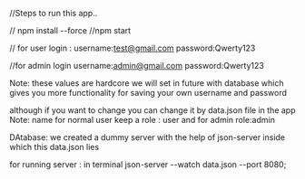 //Steps to run this app..

// npm install --force
//npm start

// for user login : 
username:test@gmail.com
password:Qwerty123

//for admin login 
username:admin@gmail.com
password:Qwerty123


Note: these values are hardcore we will set in future with database which gives you more functionality for saving your own username and password

although if you want to change you can change it by data.json file in the app 
Note: name for normal user keep a role : user and for admin role:admin

DAtabase: we created a dummy server with the help of json-server inside which this data.json lies 

for running server :
in terminal
json-server --watch data.json --port 8080;